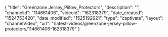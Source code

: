 {
    "title": "Greenzone Jersey_Pillow_Protectors",
    "description": "",
    "channelid": "114661406",
    "videoid": "162318379",
    "date_created": "1524753420",
    "date_modified": "1525192621",
    "type": "captivate",
    "layout": "channelVideo",
    "url": "\/latest-videos\/greenzone-jersey-pillow-protectors\/114661406-162318379"
}